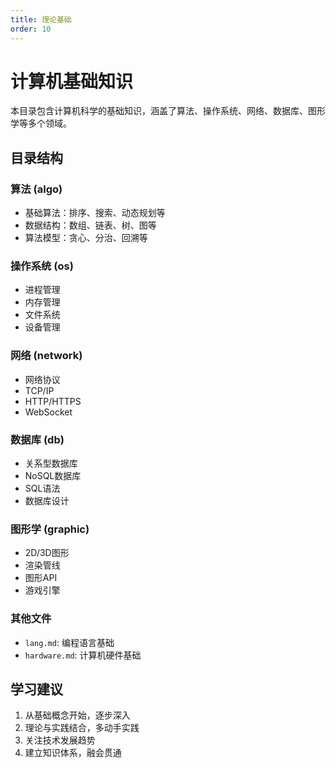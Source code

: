```yaml
---
title: 理论基础
order: 10
---
```


# 计算机基础知识

本目录包含计算机科学的基础知识，涵盖了算法、操作系统、网络、数据库、图形学等多个领域。

## 目录结构

### 算法 (algo)
- 基础算法：排序、搜索、动态规划等
- 数据结构：数组、链表、树、图等
- 算法模型：贪心、分治、回溯等

### 操作系统 (os)
- 进程管理
- 内存管理
- 文件系统
- 设备管理

### 网络 (network)
- 网络协议
- TCP/IP
- HTTP/HTTPS
- WebSocket

### 数据库 (db)
- 关系型数据库
- NoSQL数据库
- SQL语法
- 数据库设计

### 图形学 (graphic)
- 2D/3D图形
- 渲染管线
- 图形API
- 游戏引擎

### 其他文件
- `lang.md`: 编程语言基础
- `hardware.md`: 计算机硬件基础

## 学习建议

1. 从基础概念开始，逐步深入
2. 理论与实践结合，多动手实践
3. 关注技术发展趋势
4. 建立知识体系，融会贯通
